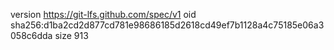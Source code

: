 version https://git-lfs.github.com/spec/v1
oid sha256:d1ba2cd2d877cd781e98686185d2618cd49ef7b1128a4c75185e06a3058c6dda
size 913
